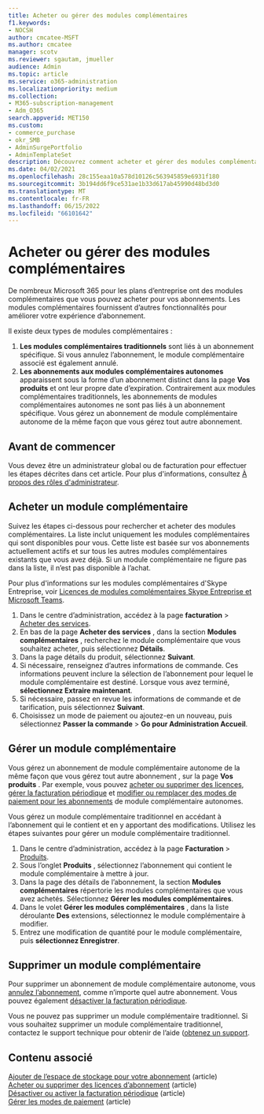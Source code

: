 ```yaml
---
title: Acheter ou gérer des modules complémentaires
f1.keywords:
- NOCSH
author: cmcatee-MSFT
ms.author: cmcatee
manager: scotv
ms.reviewer: sgautam, jmueller
audience: Admin
ms.topic: article
ms.service: o365-administration
ms.localizationpriority: medium
ms.collection:
- M365-subscription-management
- Adm_O365
search.appverid: MET150
ms.custom:
- commerce_purchase
- okr_SMB
- AdminSurgePortfolio
- AdminTemplateSet
description: Découvrez comment acheter et gérer des modules complémentaires pour votre abonnement Microsoft 365 entreprise.
ms.date: 04/02/2021
ms.openlocfilehash: 28c155eaa10a578d10126c563945859e6931f180
ms.sourcegitcommit: 3b194dd6f9ce531ae1b33d617ab45990d48bd3d0
ms.translationtype: MT
ms.contentlocale: fr-FR
ms.lasthandoff: 06/15/2022
ms.locfileid: "66101642"
---
```

# <a name="buy-or-manage-add-ons"></a>Acheter ou gérer des modules complémentaires

De nombreux Microsoft 365 pour les plans d’entreprise ont des modules complémentaires que vous pouvez acheter pour vos abonnements. Les modules complémentaires fournissent d’autres fonctionnalités pour améliorer votre expérience d’abonnement.

Il existe deux types de modules complémentaires :

1. **Les modules complémentaires traditionnels** sont liés à un abonnement spécifique. Si vous annulez l’abonnement, le module complémentaire associé est également annulé.
2. **Les abonnements aux modules complémentaires autonomes** apparaissent sous la forme d’un abonnement distinct dans la page **Vos produits** et ont leur propre date d’expiration. Contrairement aux modules complémentaires traditionnels, les abonnements de modules complémentaires autonomes ne sont pas liés à un abonnement spécifique. Vous gérez un abonnement de module complémentaire autonome de la même façon que vous gérez tout autre abonnement.

## <a name="before-you-begin"></a>Avant de commencer

Vous devez être un administrateur global ou de facturation pour effectuer les étapes décrites dans cet article. Pour plus d'informations, consultez [À propos des rôles d'administrateur](../admin/add-users/about-admin-roles.md).

## <a name="buy-an-add-on"></a>Acheter un module complémentaire

Suivez les étapes ci-dessous pour rechercher et acheter des modules complémentaires. La liste inclut uniquement les modules complémentaires qui sont disponibles pour vous. Cette liste est basée sur vos abonnements actuellement actifs et sur tous les autres modules complémentaires existants que vous avez déjà. Si un module complémentaire ne figure pas dans la liste, il n’est pas disponible à l’achat.

Pour plus d'informations sur les modules complémentaires d'Skype Entreprise, voir [Licences de modules complémentaires Skype Entreprise et Microsoft Teams](/SkypeForBusiness/skype-for-business-and-microsoft-teams-add-on-licensing/skype-for-business-and-microsoft-teams-add-on-licensing).

1. Dans le centre d’administration, accédez à la page **facturation** \> <a href="https://go.microsoft.com/fwlink/p/?linkid=868433" target="_blank">Acheter des services</a>.
2. En bas de la page **Acheter des services** , dans la section **Modules complémentaires** , recherchez le module complémentaire que vous souhaitez acheter, puis sélectionnez **Détails**.
3. Dans la page détails du produit, sélectionnez **Suivant**.
4. Si nécessaire, renseignez d’autres informations de commande. Ces informations peuvent inclure la sélection de l’abonnement pour lequel le module complémentaire est destiné. Lorsque vous avez terminé, **sélectionnez Extraire maintenant**.
5. Si nécessaire, passez en revue les informations de commande et de tarification, puis sélectionnez **Suivant**.
6. Choisissez un mode de paiement ou ajoutez-en un nouveau, puis sélectionnez **Passer la commande** > **Go pour Administration Accueil**.

## <a name="manage-an-add-on"></a>Gérer un module complémentaire

Vous gérez un abonnement de module complémentaire autonome de la même façon que vous gérez tout autre abonnement , sur la page **Vos produits** . Par exemple, vous pouvez [acheter ou supprimer des licences](licenses/buy-licenses.md), [gérer la facturation périodique](subscriptions/renew-your-subscription.md) et [modifier ou remplacer des modes de paiement pour les abonnements](billing-and-payments/manage-payment-methods.md) de module complémentaire autonomes.

Vous gérez un module complémentaire traditionnel en accédant à l’abonnement qui le contient et en y apportant des modifications. Utilisez les étapes suivantes pour gérer un module complémentaire traditionnel.
  
1. Dans le centre d’administration, accédez à la page **Facturation** \> <a href="https://go.microsoft.com/fwlink/p/?linkid=842054" target="_blank">Produits</a>.
2. Sous l’onglet **Produits** , sélectionnez l’abonnement qui contient le module complémentaire à mettre à jour.
3. Dans la page des détails de l’abonnement, la section **Modules complémentaires** répertorie les modules complémentaires que vous avez achetés. Sélectionnez **Gérer les modules complémentaires**.
4. Dans le volet **Gérer les modules complémentaires** , dans la liste déroulante **Des** extensions, sélectionnez le module complémentaire à modifier.
5. Entrez une modification de quantité pour le module complémentaire, puis **sélectionnez Enregistrer**.

## <a name="remove-an-add-on"></a>Supprimer un module complémentaire

Pour supprimer un abonnement de module complémentaire autonome, vous [annulez l’abonnement](subscriptions/cancel-your-subscription.md), comme n’importe quel autre abonnement. Vous pouvez également [désactiver la facturation périodique](subscriptions/renew-your-subscription.md).

Vous ne pouvez pas supprimer un module complémentaire traditionnel. Si vous souhaitez supprimer un module complémentaire traditionnel, contactez le support technique pour obtenir de l’aide ([obtenez un support](../admin/get-help-support.md).
  
## <a name="related-content"></a>Contenu associé

[Ajouter de l’espace de stockage pour votre abonnement](add-storage-space.md) (article)\
[Acheter ou supprimer des licences d’abonnement](licenses/buy-licenses.md) (article)\
[Désactiver ou activer la facturation périodique](subscriptions/renew-your-subscription.md#turn-recurring-billing-off-or-on) (article)\
[Gérer les modes de paiement](billing-and-payments/manage-payment-methods.md) (article)
